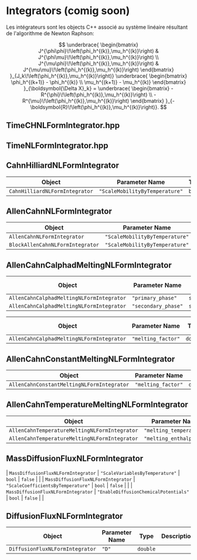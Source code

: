 # Integrators (comig soon)

Les intégrateurs sont les objects C++ associé au système linéaire résultant de l'algorithme de Newton Raphson:

```math

\underbrace{
\begin{bmatrix}
J^{\phi\phi}\!\left(\phi_h^{(k)},\mu_h^{(k)}\right) & 
J^{\phi\mu}\!\left(\phi_h^{(k)},\mu_h^{(k)}\right) \\
J^{\mu\phi}\!\left(\phi_h^{(k)},\mu_h^{(k)}\right) & 
J^{\mu\mu}\!\left(\phi_h^{(k)},\mu_h^{(k)}\right)
\end{bmatrix}
}_{J_k\!\left(\phi_h^{(k)},\mu_h^{(k)}\right)}
\underbrace{
\begin{bmatrix}
\phi_h^{(k+1)} - \phi_h^{(k)} \\
\mu_h^{(k+1)} - \mu_h^{(k)}
\end{bmatrix}
}_{\boldsymbol{\Delta X}_k}
=
\underbrace{
\begin{bmatrix}
- R^{\phi}\!\left(\phi_h^{(k)},\mu_h^{(k)}\right) \\
- R^{\mu}\!\left(\phi_h^{(k)},\mu_h^{(k)}\right)
\end{bmatrix}
}_{-\boldsymbol{R}\!\left(\phi_h^{(k)},\mu_h^{(k)}\right)}.

```


## TimeCHNLFormIntegrator.hpp

    

## TimeNLFormIntegrator.hpp

    

## CahnHilliardNLFormIntegrator

| Object | Parameter Name | Type | Description |
|------|----------------|------|---------------|
| `CahnHilliardNLFormIntegrator` | `"ScaleMobilityByTemperature"` | `bool` | |


## AllenCahnNLFormIntegrator

| Object | Parameter Name | Type | Description |
|------|----------------|------|---------------|
| `AllenCahnNLFormIntegrator` | `"ScaleMobilityByTemperature"` | `bool` | |
| `BlockAllenCahnNLFormIntegrator` | `"ScaleMobilityByTemperature"` | `bool` | |


## AllenCahnCalphadMeltingNLFormIntegrator

| Object | Parameter Name | Type | Default Value | Description |
|------|----------------|------|---------------|---------------|
| `AllenCahnCalphadMeltingNLFormIntegrator` | `"primary_phase"` | `std::string` | |
| `AllenCahnCalphadMeltingNLFormIntegrator` | `"secondary_phase"` | `std::string` | |



| Object | Parameter Name | Type | Default Value | Description |
|------|----------------|------|---------------|---------------|
| `AllenCahnCalphadMeltingNLFormIntegrator` | `"melting_factor"` | `double` | `1.` | |

## AllenCahnConstantMeltingNLFormIntegrator

| Object | Parameter Name | Type | Description |
|------|----------------|------|---------------|
| `AllenCahnConstantMeltingNLFormIntegrator` | `"melting_factor"` | `double` | |




## AllenCahnTemperatureMeltingNLFormIntegrator

| Object | Parameter Name | Type | Description |
|------|----------------|------|---------------|
| `AllenCahnTemperatureMeltingNLFormIntegrator` | `"melting_temperature"` | `double` | |
| `AllenCahnTemperatureMeltingNLFormIntegrator` | `"melting_enthalpy"` | `double` | |

## MassDiffusionFluxNLFormIntegrator

| `MassDiffusionFluxNLFormIntegrator` | `"ScaleVariablesByTemperature"` | `bool` | `false` | |
| `MassDiffusionFluxNLFormIntegrator` | `"ScaleCoefficientsByTemperature"` | `bool` | `false` | |
| `MassDiffusionFluxNLFormIntegrator` | `"EnableDiffusionChemicalPotentials"` | `bool` | `false` | |


## DiffusionFluxNLFormIntegrator

| Object | Parameter Name | Type | Description |
|------|----------------|------|---------------|
| `DiffusionFluxNLFormIntegrator` | `"D"` | `double` | |
